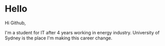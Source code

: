 # Hello

Hi Github,

I'm a student for IT after 4 years working in energy industry.
University of Sydney is the place I'm making this career change.

